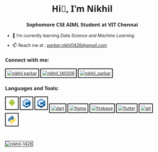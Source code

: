 <h1 align="center" style="font-family: 'Segoe UI', Tahoma, Geneva, Verdana, sans-serif;">Hi👋, I'm Nikhil</h1>
<h3 align="center" style="font-family: 'Segoe UI', Tahoma, Geneva, Verdana, sans-serif;">Sophomore CSE AIML Student at VIT Chennai</h3>

- 🌱 I’m currently learning *Data Science and Machine Learning*

- 📫 Reach me at : *parkar.nikhil1426@gmail.com*

<h3 align="left" style="font-family: 'Segoe UI', Tahoma, Geneva, Verdana, sans-serif;">Connect with me:</h3>
<p align="left">
    <a href="https://www.linkedin.com/in/nikhil-parkar-49b600274/" target="blank"><img align="center" src="https://raw.githubusercontent.com/rahuldkjain/github-profile-readme-generator/master/src/images/icons/Social/linked-in-alt.svg" border="2" style="padding: 5px; border-color: black;" alt="nikhil parkar" height="25" style="margin-right: 10px;" /></a>
    <a href="https://instagram.com/nikhil_140206" target="blank"><img align="center" src="https://raw.githubusercontent.com/rahuldkjain/github-profile-readme-generator/master/src/images/icons/Social/instagram.svg" border="2" style="padding: 5px; border-color: black;" alt="nikhil_140206" height="25" style="margin-right: 10px;" /></a>
    <a href="https://www.leetcode.com/nikhil_parkar" target="blank"><img align="center" src="https://raw.githubusercontent.com/rahuldkjain/github-profile-readme-generator/master/src/images/icons/Social/leet-code.svg" border="2" style="padding: 5px; border-color: black;" alt="nikhil_parkar" height="25" style="margin-right: 10px;" /></a>
</p>

<h3 align="left" style="font-family: 'Segoe UI', Tahoma, Geneva, Verdana, sans-serif;">Languages and Tools:</h3>
<p align="left">
    <a href="https://developer.android.com" target="_blank" rel="noreferrer"><img src="https://raw.githubusercontent.com/devicons/devicon/master/icons/android/android-original-wordmark.svg" border="2" style="padding: 5px; border-color: black;" alt="android" width="30" height="30" style="margin-right: 10px;" /></a>
    <a href="https://www.cprogramming.com/" target="_blank" rel="noreferrer"><img src="https://raw.githubusercontent.com/devicons/devicon/master/icons/c/c-original.svg" border="2" style="padding: 5px; border-color: black;" alt="c" width="30" height="30" style="margin-right: 10px;" /></a>
    <a href="https://www.w3schools.com/cpp/" target="_blank" rel="noreferrer"><img src="https://raw.githubusercontent.com/devicons/devicon/master/icons/cplusplus/cplusplus-original.svg" border="2" style="padding: 5px; border-color: black;" alt="cplusplus" width="30" height="30" style="margin-right: 10px;" /></a>
    <a href="https://dart.dev" target="_blank" rel="noreferrer" ><img src="https://www.vectorlogo.zone/logos/dartlang/dartlang-icon.svg" border="2" style="padding: 5px; border-color: black;" alt="dart" width="30" height="30" style="margin-right: 10px;" /></a>
    <a href="https://www.figma.com/" target="_blank" rel="noreferrer"><img src="https://www.vectorlogo.zone/logos/figma/figma-icon.svg" border="2" style="padding: 5px; border-color: black;" alt="figma" width="30" height="30" style="margin-right: 10px;" /></a>
    <a href="https://firebase.google.com/" target="_blank" rel="noreferrer"><img src="https://www.vectorlogo.zone/logos/firebase/firebase-icon.svg" border="2" style="padding: 5px; border-color: black;" alt="firebase" width="30" height="30" style="margin-right: 10px;" /></a>
    <a href="https://flutter.dev" target="_blank" rel="noreferrer"><img src="https://www.vectorlogo.zone/logos/flutterio/flutterio-icon.svg" border="2" style="padding: 5px; border-color: black;" alt="flutter" width="30" height="30" style="margin-right: 10px;" /></a>
    <a href="https://git-scm.com/" target="_blank" rel="noreferrer"><img src="https://www.vectorlogo.zone/logos/git-scm/git-scm-icon.svg" border="2" style="padding: 5px; border-color: black;" alt="git" width="30" height="30" style="margin-right: 10px;" /></a>
    <a href="https://www.python.org" target="_blank" rel="noreferrer"><img src="https://raw.githubusercontent.com/devicons/devicon/master/icons/python/python-original.svg" border="2" style="padding: 5px; border-color: black;" alt="python" width="30" height="30" style="margin-right: 10px;"/></a>
</p>
</br>
<p align="left"><img src="https://github-readme-stats.vercel.app/api/top-langs?username=nikhil-1426&show_icons=true&locale=en&layout=compact" border="1" alt="nikhil-1426" /></p>
